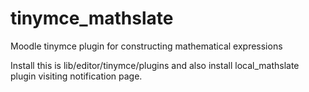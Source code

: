 tinymce_mathslate
=================

Moodle tinymce plugin for constructing mathematical expressions

Install this is lib/editor/tinymce/plugins and also install local_mathslate plugin
visiting notification page.
